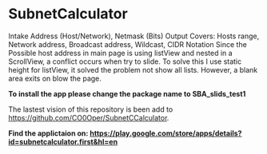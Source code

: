 # SubnetCalculator
Intake Address (Host/Network), Netmask (Bits)
Output Covers: Hosts range, Network address, Broadcast address, Wildcast, CIDR Notation
Since the Possible host address in main page is using listView and nested in a ScrollView, a conflict occurs when try to slide.
To solve this I use static height for listView, it solved the problem not show all lists. However, a blank area exits on blow the page.

**To install the app please change the package name to SBA_slids_test1**

The lastest vision of this repository is been add to https://github.com/CO0Oper/SubnetCCalculator.

**Find the applictaion on: https://play.google.com/store/apps/details?id=subnetcalculator.first&hl=en**
